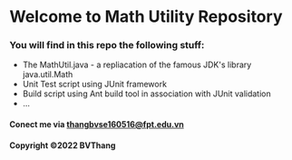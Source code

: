 # Welcome to Math Utility Repository

### You will find in this repo the following stuff:

* The MathUtil.java - a repliacation of the famous JDK's library java.util.Math
* Unit Test script using JUnit framework
* Build script using Ant build tool in association with JUnit validation
* ...

#### Conect me via thangbvse160516@fpt.edu.vn

#### Copyright &#169;2022 BVThang